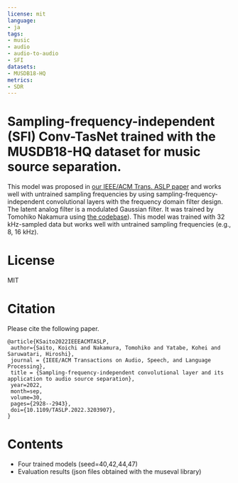 ```yaml
---
license: mit
language:
- ja
tags:
- music
- audio
- audio-to-audio
- SFI
datasets:
- MUSDB18-HQ
metrics:
- SDR
---
```


# Sampling-frequency-independent (SFI) Conv-TasNet trained with the MUSDB18-HQ dataset for music source separation.
This model was proposed in [our IEEE/ACM Trans. ASLP paper](https://doi.org/10.1109/TASLP.2022.3203907) and works well with untrained sampling frequencies by using sampling-frequency-independent convolutional layers with the frequency domain filter design.
The latent analog filter is a modulated Gaussian filter.
It was trained by Tomohiko Nakamura using [the codebase](https://github.com/TomohikoNakamura/sfi_convtasnet)).
This model was trained with 32 kHz-sampled data but works well with untrained sampling frequencies (e.g., 8, 16 kHz).

# License
MIT

# Citation
Please cite the following paper.
```
@article{KSaito2022IEEEACMTASLP,
 author={Saito, Koichi and Nakamura, Tomohiko and Yatabe, Kohei and Saruwatari, Hiroshi},
 journal = {IEEE/ACM Transactions on Audio, Speech, and Language Processing},
 title = {Sampling-frequency-independent convolutional layer and its application to audio source separation},
 year=2022,
 month=sep,
 volume=30,
 pages={2928--2943},
 doi={10.1109/TASLP.2022.3203907},
}
```

# Contents
- Four trained models (seed=40,42,44,47)
- Evaluation results (json files obtained with the museval library)
